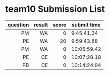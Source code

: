# team10 Submission List
question | result | score | submit time
----:|----:|-----:|-----
PM | WA | 0 |  9:45:41.34 
PE | WA | 20 |  9:59:43.88 
PM | WA | 0 | 10:05:59.42 
PE | CE | 0 | 10:07:28.18 
PB | CE | 0 | 10:14:24.04 
